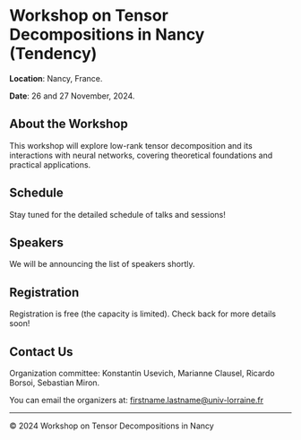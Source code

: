 

# Workshop on Tensor Decompositions in Nancy (Tendency)

**Location**: Nancy, France.  

**Date**: 26 and 27 November, 2024.

## About the Workshop
This workshop will explore low-rank tensor decomposition and its interactions with neural networks, covering theoretical foundations and practical applications.

## Schedule
Stay tuned for the detailed schedule of talks and sessions!

## Speakers
We will be announcing the list of speakers shortly.

## Registration
Registration is free (the capacity is limited). Check back for more details soon!


## Contact Us

Organization committee: Konstantin Usevich, Marianne Clausel, Ricardo Borsoi, Sebastian Miron.

You can email the organizers at: [firstname.lastname@univ-lorraine.fr](firstname.lastname@univ-lorraine.fr)

---

&copy; 2024 Workshop on Tensor Decompositions in Nancy
